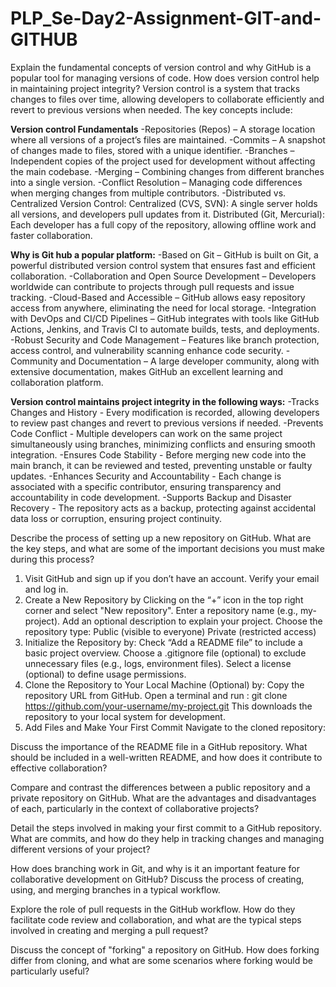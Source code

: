# PLP_Se-Day2-Assignment-GIT-and-GITHUB

Explain the fundamental concepts of version control and why GitHub is a popular tool for managing versions of code. How does version control help in maintaining project integrity?
Version control is a system that tracks changes to files over time, allowing developers to collaborate efficiently and revert to previous versions when needed. The key concepts include:

**Version control Fundamentals**
-Repositories (Repos) – A storage location where all versions of a project’s files are maintained.
-Commits – A snapshot of changes made to files, stored with a unique identifier.
-Branches – Independent copies of the project used for development without affecting the main codebase.
-Merging – Combining changes from different branches into a single version.
-Conflict Resolution – Managing code differences when merging changes from multiple contributors.
-Distributed vs. Centralized Version Control:
            Centralized (CVS, SVN): A single server holds all versions, and developers pull updates from it.
            Distributed (Git, Mercurial): Each developer has a full copy of the repository, allowing offline work and faster collaboration.
            
  **Why is Git hub a popular platform:**
-Based on Git – GitHub is built on Git, a powerful distributed version control system that ensures fast and efficient collaboration.
-Collaboration and Open Source Development – Developers worldwide can contribute to projects through pull requests and issue tracking.
-Cloud-Based and Accessible – GitHub allows easy repository access from anywhere, eliminating the need for local storage.
-Integration with DevOps and CI/CD Pipelines – GitHub integrates with tools like GitHub Actions, Jenkins, and Travis CI to automate builds, tests, and deployments.
-Robust Security and Code Management – Features like branch protection, access control, and vulnerability scanning enhance code security.
-Community and Documentation – A large developer community, along with extensive documentation, makes GitHub an excellent learning and collaboration platform.

**Version control maintains project integrity in the following ways:**
-Tracks Changes and History - Every modification is recorded, allowing developers to review past changes and revert to previous versions if needed.
-Prevents Code Conflict - Multiple developers can work on the same project simultaneously using branches, minimizing conflicts and ensuring smooth integration.
-Ensures Code Stability - Before merging new code into the main branch, it can be reviewed and tested, preventing unstable or faulty updates.
-Enhances Security and Accountability - Each change is associated with a specific contributor, ensuring transparency and accountability in code development.
-Supports Backup and Disaster Recovery - The repository acts as a backup, protecting against accidental data loss or corruption, ensuring project continuity.

Describe the process of setting up a new repository on GitHub. What are the key steps, and what are some of the important decisions you must make during this process?

1. Visit GitHub and sign up if you don’t have an account. Verify your email and log in.
2. Create a New Repository by Clicking on the “+” icon in the top right corner and select "New repository".
   Enter a repository name (e.g., my-project).
   Add an optional description to explain your project.
   Choose the repository type:
   Public (visible to everyone)
   Private (restricted access)
3. Initialize the Repository by:
   Check “Add a README file” to include a basic project overview.
   Choose a .gitignore file (optional) to exclude unnecessary files (e.g., logs, environment files).
   Select a license (optional) to define usage permissions.
4. Clone the Repository to Your Local Machine (Optional) by:
   Copy the repository URL from GitHub.
   Open a terminal and run : git clone https://github.com/your-username/my-project.git
   This downloads the repository to your local system for development.
5. Add Files and Make Your First Commit
   Navigate to the cloned repository:

Discuss the importance of the README file in a GitHub repository. What should be included in a well-written README, and how does it contribute to effective collaboration?

Compare and contrast the differences between a public repository and a private repository on GitHub. What are the advantages and disadvantages of each, particularly in the context of collaborative projects?

Detail the steps involved in making your first commit to a GitHub repository. What are commits, and how do they help in tracking changes and managing different versions of your project?

How does branching work in Git, and why is it an important feature for collaborative development on GitHub? Discuss the process of creating, using, and merging branches in a typical workflow.

Explore the role of pull requests in the GitHub workflow. How do they facilitate code review and collaboration, and what are the typical steps involved in creating and merging a pull request?

Discuss the concept of "forking" a repository on GitHub. How does forking differ from cloning, and what are some scenarios where forking would be particularly useful?
